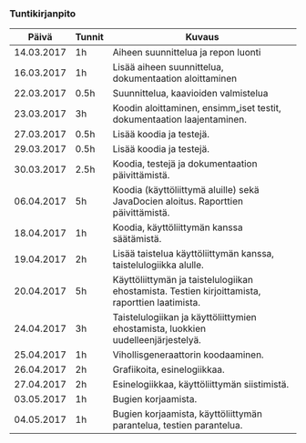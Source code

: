 ### Tuntikirjanpito
Päivä | Tunnit | Kuvaus
--------------- | ----- | ------
14.03.2017 | 1h | Aiheen suunnittelua ja repon luonti
16.03.2017 | 1h | Lisää aiheen suunnittelua, dokumentaation aloittaminen
22.03.2017 | 0.5h | Suunnittelua, kaavioiden valmistelua
23.03.2017 | 3h | Koodin aloittaminen, ensimm„iset testit, dokumentaation laajentaminen.
27.03.2017 | 0.5h | Lisää koodia ja testejä.
29.03.2017 | 0.5h | Lisää koodia ja testejä.
30.03.2017 | 2.5h | Koodia, testejä ja dokumentaation päivittämistä.
06.04.2017 | 5h | Koodia (käyttöliittymä aluille) sekä JavaDocien aloitus. Raporttien päivittämistä.
18.04.2017 | 1h | Koodia, käyttöliittymän kanssa säätämistä.
19.04.2017 | 2h | Lisää taistelua käyttöliittymän kanssa, taistelulogiikka alulle.
20.04.2017 | 5h | Käyttöliittymän ja taistelulogiikan ehostamista. Testien kirjoittamista, raporttien laatimista.
24.04.2017 | 3h | Taistelulogiikan ja käyttöliittymien ehostamista, luokkien uudelleenjärjestelyä.
25.04.2017 | 1h | Vihollisgeneraattorin koodaaminen.
26.04.2017 | 2h | Grafiikoita, esinelogiikkaa.
27.04.2017 | 2h | Esinelogiikkaa, käyttöliittymän siistimistä.
03.05.2017 | 1h | Bugien korjaamista.
04.05.2017 | 1h | Bugien korjaamista, käyttöliittymän parantelua, testien parantelua.
